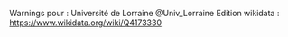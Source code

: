 Warnings pour : Université de Lorraine @Univ_Lorraine
Edition wikidata : https://www.wikidata.org/wiki/Q4173330 

